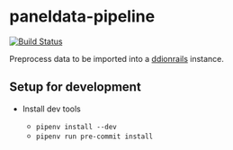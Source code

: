 # paneldata-pipeline

[![Build Status](https://travis-ci.com/ddionrails/paneldata_pipeline.svg?branch=master)](https://travis-ci.com/ddionrails/paneldata_pipeline)

Preprocess data to be imported into a
[ddionrails](https://github.com/ddionrails/ddionrails) instance.

## Setup for development

* Install dev tools

  + `pipenv install --dev`
  + `pipenv run pre-commit install`
